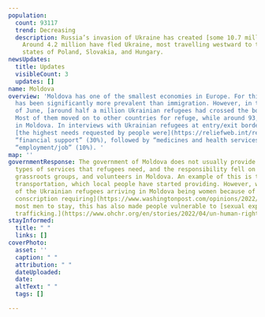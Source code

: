 ```yaml
---
population:
  count: 93117
  trend: Decreasing
  description: Russia’s invasion of Ukraine has created [some 10.7 million refugees](https://data2.unhcr.org/en/situations/ukraine/location?secret=unhcrrestricted).
    Around 4.2 million have fled Ukraine, most travelling westward to the bordering
    states of Poland, Slovakia, and Hungary.
newsUpdates:
  title: Updates
  visibleCount: 3
  updates: []
name: Moldova
overview: 'Moldova has one of the smallest economies in Europe. For this reason, emigration
  has been significantly more prevalent than immigration. However, in the beginning
  of June, [around half a million Ukrainian refugees had crossed the border into Moldova.](https://reliefweb.int/report/moldova/moldova-refugee-accommodation-centre-rac-weekly-needs-monitoring-update-16062022-enro)
  Most of them moved on to other countries for refuge, while around 93,000 have stayed
  in Moldova. In interviews with Ukrainian refugees at entry/exit border control points
  [the highest needs requested by people were](https://reliefweb.int/report/moldova/republic-moldova-displacement-surveys-ukrainian-refugees-and-tcns-crossing-ukraine-20-july-04-september-2022)
  “financial support” (30%), followed by “medicines and health services” (14%) and
  “employment/job” (10%). '
map: ''
governmentResponse: The government of Moldova does not usually provide all of the
  types of services that refugees need, and the responsibility fell on the local citizens,
  grassroots groups, and volunteers in Moldova. An example of this is the need for
  transportation, which local people have started providing. However, with the majority
  of the Ukrainian refugees arriving in Moldova being women because of [Ukraine’s
  conscription requiring](https://www.washingtonpost.com/opinions/2022/03/18/ukraine-war-men-forced-fight/)
  most men to stay, this has also made people vulnerable to [sexual exploitation and
  trafficking.](https://www.ohchr.org/en/stories/2022/04/un-human-rights-moldova-providing-vital-support-ukrainian-refugees)
stayInformed:
  title: " "
  links: []
coverPhoto:
  asset: ''
  caption: " "
  attribution: " "
  dateUploaded: 
  date: 
  altText: " "
  tags: []

---
```


